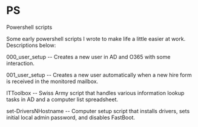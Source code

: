 # PS
Powershell scripts

Some early powershell scripts I wrote to make life a little easier at work. Descriptions below:

000_user_setup -- Creates a new user in AD and O365 with some interaction.

001_user_setup -- Creates a new user automatically when a new hire form is received in the monitored mailbox.

ITToolbox -- Swiss Army script that handles various information lookup tasks in AD and a computer list spreadsheet.

set-DriversNHostname -- Computer setup script that installs drivers, sets initial local admin password, and disables FastBoot.
